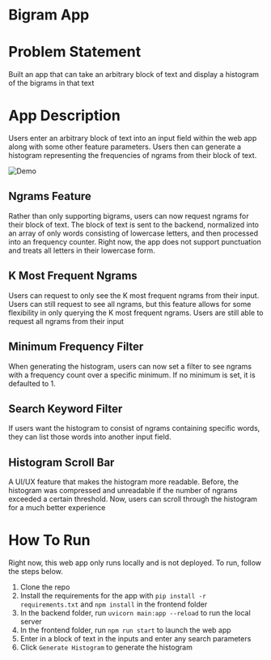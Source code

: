 # Bigram App

# Problem Statement
Built an app that can take an arbitrary block of text and display a histogram of the bigrams in that text

# App Description

Users enter an arbitrary block of text into an input field within the web app along with some other feature parameters. Users then can generate a histogram representing the frequencies of ngrams from their block of text.

![Demo](assets/NgramDemo.gif)

## Ngrams Feature
Rather than only supporting bigrams, users can now request ngrams for their block of text. The block of text is sent to the backend, normalized into an array of only words consisting of lowercase letters, and then processed into an frequency counter. Right now, the app does not support punctuation and treats all letters in their lowercase form. 

## K Most Frequent Ngrams
Users can request to only see the K most frequent ngrams from their input. Users can still request to see all ngrams, but this feature allows for some flexibility in only querying the K most frequent ngrams. Users are still able to request all ngrams from their input

## Minimum Frequency Filter
When generating the histogram, users can now set a filter to see ngrams with a frequency count over a specific minimum. If no minimum is set, it is defaulted to 1.

## Search Keyword Filter
If users want the histogram to consist of ngrams containing specific words, they can list those words into another input field. 

## Histogram Scroll Bar
A UI/UX feature that makes the histogram more readable. Before, the histogram was compressed and unreadable if the number of ngrams exceeded a certain threshold. Now, users can scroll through the histogram for a much better experience

# How To Run
Right now, this web app only runs locally and is not deployed. To run, follow the steps below.

1. Clone the repo
2. Install the requirements for the app with `pip install -r requirements.txt` and `npm install` in the frontend folder
3. In the backend folder, run `uvicorn main:app --reload` to run the local server
4. In the frontend folder, run `npm run start` to launch the web app
5. Enter in a block of text in the inputs and enter any search parameters
6. Click `Generate Histogram` to generate the histogram
